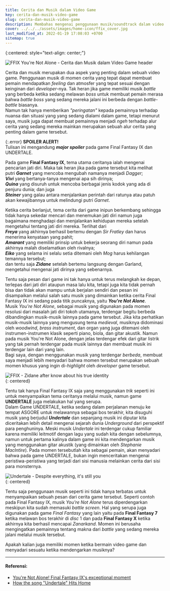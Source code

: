 ```yaml
---
title: Cerita dan Musik dalam Video Game
key: cerita-dan-musik-video-game
slug: cerita-dan-musik-video-game
description: Membahas mengenai penggunaan musik/soundtrack dalam video game untuk mendukung atau menyampaikan sebuah pesan dalam cerita dari game tersebut.
cover: ../../../assets/images/home-icon/ffix_cover.jpg
last_modified_at: 2022-01-19 17:08:03 +0700
sitemap: true
---
```


{:centered: style="text-align: center;"}

![FFIX You're Not Alone - Cerita dan Musik dalam Video Game header](../../../assets/images/ffix_cover.jpg)

Cerita dan musik merupakan dua aspek yang penting dalam sebuah video game. Penggunaan musik di momen cerita yang tepat dapat membuat pemain mendapatkan *feeling* dan atmosfer yang tepat sesuai dengan keinginan dari *developer*-nya. Tak heran jika game memiliki musik *battle* yang berbeda ketika sedang melawan *boss* untuk membuat pemain merasa bahwa *battle boss* yang sedang mereka jalani ini berbeda dengan *battle-battle* biasanya.  
Namun tak hanya memberikan *"peringatan"* kepada pemainnya terhadap nuansa dan situasi yang yang sedang dialami dalam game, tetapi menurut saya, musik juga dapat membuat pemainnya menjadi *ngeh* terhadap alur cerita yang sedang mereka mainkan merupakan sebuah alur cerita yang penting dalam game tersebut.  

{:.error}
**SPOILER ALERT!**  
Tulisan ini mengandung ***major spoiler*** pada game Final Fantasy IX dan UNDERTALE.

Pada game **Final Fantasy IX**, tema utama ceritanya ialah mengenai pencarian jati diri. Maka tak heran jika pada game tersebut kita melihat  
putri ***Garnet*** yang mencoba mengubah namanya menjadi *Dagger*;  
***Vivi*** yang bertanya-tanya mengenai apa sih dirinya;  
***Quina*** yang disuruh untuk mencoba berbagai jenis kodok yang ada di penjuru dunia; dan juga  
***Steiner*** yang galau antara menjalankan perintah dari ratunya atau patuh akan kewajibannya untuk melindungi putri *Garnet*.  

Ketika cerita berlanjut, tema cerita dari game inipun berkembang sehingga tidak hanya sekedar mencari dan menemukan jati diri namun juga bagaimana menghadapi dan menjalankan kehidupan mereka setelah mengetahui tentang jati diri mereka. Terlihat dari  
***Freya*** yang akhirnya berhasil bertemu dengan *Sir Fratley* dan harus menerima kenyataan yang pahit;  
***Amarant*** yang memiliki prinsip untuk bekerja seorang diri namun pada akhirnya malah diselamatkan oleh rivalnya;  
***Eiko*** yang selama ini selalu setia ditemani oleh *Mog* harus kehilangan temannya tersebut;  
dan tentu saja ***Zidane*** setelah bertemu langsung dengan Garland, mengetahui mengenai jati dirinya yang sebenarnya.  

Tentu saja pesan dari game ini tak hanya untuk terus melangkah ke depan, terlepas dari jati diri ataupun masa lalu kita, tetapi juga kita tidak pernah bisa dan tidak akan mampu untuk berjalan sendiri dan pesan ini disampaikan melalui salah satu musik yang dimainkan ketika cerita Final Fantasy IX ini sedang pada titik puncaknya, yaitu ***You're Not Alone***.  
Musik *You're Not Alone*, sebagai musik yang digunakan pada momen resolusi dari masalah jati diri tokoh utamanya, terdengar begitu berbeda dibandingkan musik-musik lainnya pada game tersebut. Jika kita perhatikan musik-musik lainnya yang mengusung tema *medieval*, musiknya didominasi oleh *woodwind*, *brass instrument*, dan organ yang juga ditemani oleh instrumen-instrumen klasik seperti piano, biola, dan gitar akustik. Namun pada musik You're Not Alone, dengan jelas terdengar efek dari gitar listrik yang tak pernah terdengar pada musik lainnya dan membuat musik ini terdengar lain dari yang lain.  
Bagi saya, dengan menggunakan musik yang terdengar *berbeda*, membuat saya menjadi lebih menyadari bahwa momen tersebut merupakan sebuah momen khusus yang ingin di-*highlight* oleh *developer* game tersebut.

![FFIX - Zidane after know about his true identity](../../../assets/images/ffix_youre-not-alone.png)  
{: centered} 

Tentu tak hanya Final Fantasy IX saja yang menggunakan *trik* seperti ini untuk menyampaikan tema ceritanya melalui musik, namun game **UNDERTALE** juga melakukan hal yang serupa.  
Dalam Game UNDERTALE, ketika sedang dalam perjalanan menuju ke tempat ASGORE untuk melawannya sebagai bos terakhir, kita disuguhi musik yang berjudul ***Undertale*** dan sepanjang musik ini diputar kita diceritakan lebih detail mengenai sejarah dunia *Underground* dari perspektif para penghuninya. Meski musik *Undertale* ini terdengar cukup familiar karena memiliki leitmotif dengan lagu yang sudah kita dengan sebelumnya, namun untuk pertama kalinya dalam game ini kita mendengarkan musik yang menggunakan gitar akustik (yang dimainkan oleh *Stephanie MacIntire*). Pada momen tersebutlah kita sebagai pemain, akan menyadari bahwa pada game UNDERTALE, bukan ingin menceritakan mengenai peristiwa-peristiwa yang terjadi dari sisi manusia melainkan cerita dari sisi para monsternya.  

![Undertale - Despite everything, it's still you](../../../assets/images/undertale_its-still-you.png)  
{: centered} 

Tentu saja penggunaan musik seperti ini tidak hanya terbatas untuk menyampaikan sebuah pesan dari cerita game tersebut. Seperti contoh pada Final Fantasy IX, musik *You're Not Alone* terus diperdengarkan meskipun kita sudah memasuki *battle screen*. Hal yang serupa juga digunakan pada game *Final Fantasy* yang lain yaitu pada **Final Fantasy 7** ketika melawan bos terakhir di *disc* 1 dan pada **Final Fantasy X** ketika akhirnya kita berhasil mencapai *Zanarkand*. Momen ini berusaha mengingatkan pemainnya tentang makna dari *battle* yang sedang mereka jalani melalui musik tersebut.  

Apakah kalian juga memiliki momen ketika bermain video game dan menyadari sesuatu ketika mendengarkan musiknya?

---

#### Referensi:
- [You're Not Alone! Final Fantasy IX's exceptional moment](https://www.youtube.com/watch?v=wc_UynEKqZI)
- [How the song "Undertale" Hits Home](https://www.youtube.com/watch?v=9xR-xOkKP44)
